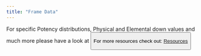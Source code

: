 ```yaml
---
title: "Frame Data"
---
```


For specific Potency distributions, Physical and Elemental down values and much more please have a look at <Button label="NGS Verification Data Storage" link="https://docs.google.com/spreadsheets/d/1_OgubzM5QFe4rua4Xu0GSMAI8Idoq8r2yI8Ioyec6oY" />

For more resources check out: [Resources](/resources)
